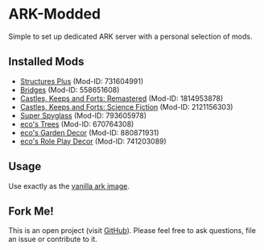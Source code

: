 # ARK-Modded
Simple to set up dedicated ARK server with a personal selection of mods.

## Installed Mods
* [Structures Plus](https://steamcommunity.com/sharedfiles/filedetails/?id=731604991) (Mod-ID: 731604991)
* [Bridges](https://steamcommunity.com/sharedfiles/filedetails/?id=558651608) (Mod-ID: 558651608)
* [Castles, Keeps and Forts: Remastered](https://steamcommunity.com/sharedfiles/filedetails/?id=1814953878) (Mod-ID: 1814953878)
* [Castles, Keeps and Forts: Science Fiction](https://steamcommunity.com/sharedfiles/filedetails/?id=2121156303) (Mod-ID: 2121156303)
* [Super Spyglass](https://steamcommunity.com/sharedfiles/filedetails/?id=793605978) (Mod-ID: 793605978)
* [eco's Trees](https://steamcommunity.com/sharedfiles/filedetails/?id=670764308) (Mod-ID: 670764308)
* [eco's Garden Decor](https://steamcommunity.com/sharedfiles/filedetails/?id=880871931) (Mod-ID: 880871931)
* [eco's Role Play Decor](https://steamcommunity.com/sharedfiles/filedetails/?id=741203089) (Mod-ID: 741203089)

## Usage
Use exactly as the [vanilla ark image](https://hub.docker.com/r/hetsh/ark).

## Fork Me!
This is an open project (visit [GitHub](https://github.com/Hetsh/docker-ark-modded)).
Please feel free to ask questions, file an issue or contribute to it.